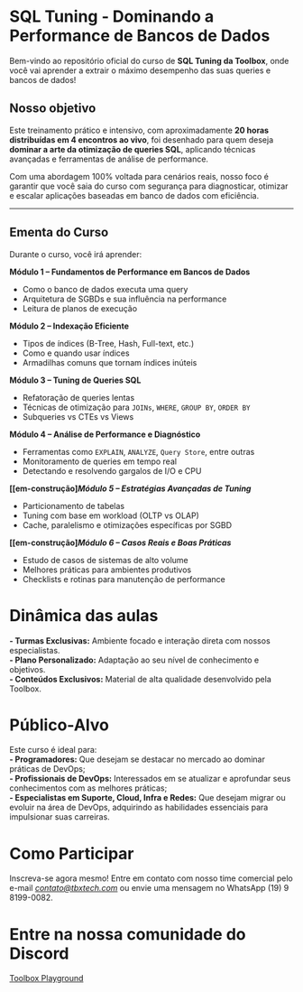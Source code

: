 # SQL Tuning - Dominando a Performance de Bancos de Dados  
Bem-vindo ao repositório oficial do curso de **SQL Tuning da Toolbox**, onde você vai aprender a extrair o máximo desempenho das suas queries e bancos de dados!

## Nosso objetivo  
Este treinamento prático e intensivo, com aproximadamente **20 horas distribuídas em 4 encontros ao vivo**, foi desenhado para quem deseja **dominar a arte da otimização de queries SQL**, aplicando técnicas avançadas e ferramentas de análise de performance.

Com uma abordagem 100% voltada para cenários reais, nosso foco é garantir que você saia do curso com segurança para diagnosticar, otimizar e escalar aplicações baseadas em banco de dados com eficiência.

---

## Ementa do Curso  
Durante o curso, você irá aprender:

**Módulo 1 – Fundamentos de Performance em Bancos de Dados**  
- Como o banco de dados executa uma query  
- Arquitetura de SGBDs e sua influência na performance  
- Leitura de planos de execução  

**Módulo 2 – Indexação Eficiente**  
- Tipos de índices (B-Tree, Hash, Full-text, etc.)  
- Como e quando usar índices  
- Armadilhas comuns que tornam índices inúteis  

**Módulo 3 – Tuning de Queries SQL**  
- Refatoração de queries lentas  
- Técnicas de otimização para `JOINs`, `WHERE`, `GROUP BY`, `ORDER BY`  
- Subqueries vs CTEs vs Views  

**Módulo 4 – Análise de Performance e Diagnóstico**  
- Ferramentas como `EXPLAIN`, `ANALYZE`, `Query Store`, entre outras  
- Monitoramento de queries em tempo real  
- Detectando e resolvendo gargalos de I/O e CPU  

**[[em-construção]_Módulo 5 – Estratégias Avançadas de Tuning_**  
- Particionamento de tabelas  
- Tuning com base em workload (OLTP vs OLAP)  
- Cache, paralelismo e otimizações específicas por SGBD  

**[[em-construção]_Módulo 6 – Casos Reais e Boas Práticas_**  
- Estudo de casos de sistemas de alto volume  
- Melhores práticas para ambientes produtivos  
- Checklists e rotinas para manutenção de performance


# Dinâmica das aulas

**- Turmas Exclusivas:** Ambiente focado e interação direta com nossos especialistas.  
**- Plano Personalizado:** Adaptação ao seu nível de conhecimento e objetivos.  
**- Conteúdos Exclusivos:** Material de alta qualidade desenvolvido pela Toolbox.  

# Público-Alvo

Este curso é ideal para:  
**- Programadores:** Que desejam se destacar no mercado ao dominar práticas de DevOps;  
**- Profissionais de DevOps:** Interessados em se atualizar e aprofundar seus conhecimentos com as melhores práticas;  
**- Especialistas em Suporte, Cloud, Infra e Redes:** Que desejam migrar ou evoluir na área de DevOps, adquirindo as habilidades essenciais para impulsionar suas carreiras.

# Como Participar

Inscreva-se agora mesmo! Entre em contato com nosso time comercial pelo e-mail *<contato@tbxtech.com>* ou envie uma mensagem no WhatsApp (19) 9 8199-0082.

# Entre na nossa comunidade do Discord

[Toolbox Playground](https://discord.gg/XP8kQvpW)
